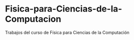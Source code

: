 # Fisica-para-Ciencias-de-la-Computacion
Trabajos del curso de Física para Ciencias de la Computación
